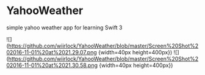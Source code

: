 # YahooWeather
simple yahoo weather app for learning Swift 3

![](https://github.com/wiirlock/YahooWeather/blob/master/Screen%20Shot%202016-11-01%20at%2021.29.07.png {width=40px height=400px}) 
![](https://github.com/wiirlock/YahooWeather/blob/master/Screen%20Shot%202016-11-01%20at%2021.30.58.png {width=40px height=400px})
